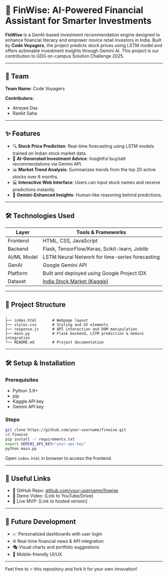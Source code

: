 # 💸 FinWise: AI-Powered Financial Assistant for Smarter Investments

**FinWise** is a GenAI-based investment recommendation engine designed to enhance financial literacy and empower novice retail investors in India. Built by **Code Voyagers**, the project predicts stock prices using LSTM model and offers actionable investment insights through Gemini AI. This project is our contribution to GDG on-campus Solution Challenge 2025.

---
## 👥 Team

**Team Name**: Code Voyagers

**Contributors:**
- Atreyee Das
- Rankit Saha

---

## ✨ Features

- 🔍 **Stock Price Prediction**: Real-time forecasting using LSTM models trained on Indian stock market data.
- 🧠 **AI-Generated Investment Advice**: Insightful buy/sell recommendations via Gemini API.
- 📊 **Market Trend Analysis**: Summarizes trends from the top 20 active stocks over 6 months.
- 💻 **Interactive Web Interface**: Users can input stock names and receive predictions instantly.
- 🩵 **Gemini-Enhanced Insights**: Human-like reasoning behind predictions.

---

## 🛠️ Technologies Used

| Layer        | Tools & Frameworks                                    |
|--------------|--------------------------------------------------------|
| Frontend     | HTML, CSS, JavaScript                                  |
| Backend      | Flask, TensorFlow/Keras, Scikit-learn, Joblib          |
| AI/ML Model  | LSTM Neural Network for time-series forecasting        |
| GenAI        | Google Gemini API                                      |
| Platform     | Built and deployed using Google Project IDX            |
| Dataset      | [India Stock Market (Kaggle)](https://www.kaggle.com/datasets/andrewmvd/india-stock-market) |

---

## 📂 Project Structure

```
.
├── index.html       # Webpage layout
├── styles.css       # Styling and UI elements
├── response.js      # API interaction and DOM manipulation
├── main.py          # Flask backend, LSTM prediction & Gemini integration
└── README.md        # Project documentation
```

---

## 🛠️ Setup & Installation

### Prerequisites
- Python 3.9+
- pip
- Kaggle API key
- Gemini API key

### Steps
```bash
git clone https://github.com/your-username/finwise.git
cd finwise
pip install -r requirements.txt
export GEMINI_API_KEY="your-api-key"
python main.py
```

Open `index.html` in browser to access the frontend.

---

## 🔗 Useful Links

- 📄 GitHub Repo: [github.com/your-username/finwise](https://github.com/your-username/finwise)
- 🎥 Demo Video: [Link to YouTube/Drive]
- 🔗 Live MVP: [Link to hosted version]

---

## 🚀 Future Development

- 📈 Personalized dashboards with user login
- 🌐 Real-time financial news & API integration
- 🎭 Visual charts and portfolio suggestions
- 📱 Mobile-friendly UI/UX

---

Feel free to ⭐ this repository and fork it for your own innovation!
